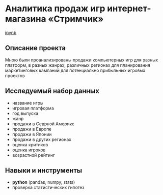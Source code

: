 # Аналитика продаж игр интернет-магазина «Стримчик»

[ipynb](https://github.com/mrasnyuk/Practicum-Data-Analist-Portfolio/blob/main/3.%20streamchik/streamchik.ipynb)


## Описание проекта

Мною были проанализированы продажи компьютерных игр для разных платформ, в разных жанрах, различных регионах для планирования маркетинговых кампаний для потенциально прибыльных игровых проектов


## Исследуемый набор данных

- название игры
- игровая платформа
- год выпуска
- жанр
- продажи в Севрной Америке
- продажи в Европе
- продажи в Японии
- продажи в других регионах
- оценка критиков
- оценка игроков
- возрастной рейтинг


## Навыки и инструменты

- **python** (pandas, numpy, stats)
- проверка статистических гипотез
